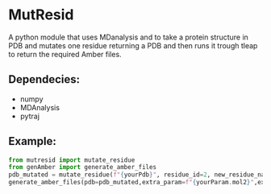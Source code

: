 # MutResid
A python module that uses MDanalysis and to take a protein structure in PDB and mutates one residue returning a PDB and then runs it trough tleap to return the required Amber files.

## Dependecies:
- numpy
- MDAnalysis
- pytraj

## Example:
```python
from mutresid import mutate_residue
from genAmber import generate_amber_files
pdb_mutated = mutate_residue(f"{yourPdb}", residue_id=2, new_residue_name="HIS")
generate_amber_files(pdb=pdb_mutated,extra_param=f"{yourParam.mol2}",extra_name=f"{resName}",addSolvent=True,verbose=False)
```
